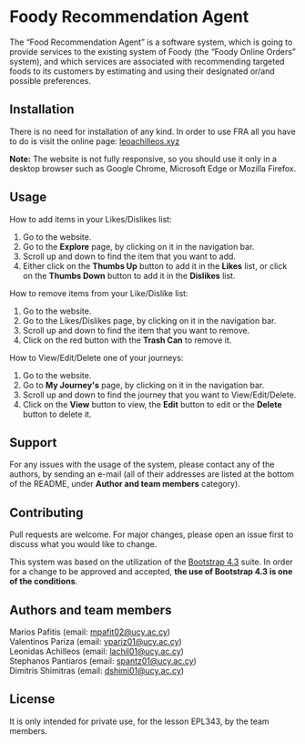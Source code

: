 # Foody Recommendation Agent

The “Food Recommendation Agent” is a software system, which is going to provide services to the existing system of Foody (the “Foody Online Orders” system),
and which services are associated with recommending targeted foods to its customers by estimating and using their designated or/and possible preferences.

## Installation

There is no need for installation of any kind. In order to use FRA all you have to do is visit the online page: [leoachilleos.xyz](http://www.leoachilleos.xyz/)

**Note:** The website is not fully responsive, so you should use it only in a desktop browser such as Google Chrome, Microsoft Edge or Mozilla Firefox.

## Usage

How to add items in your Likes/Dislikes list:

1. Go to the website.
2. Go to the **Explore** page, by clicking on it in the navigation bar.
3. Scroll up and down to find the item that you want to add.
4. Either click on the **Thumbs Up** button to add it in the **Likes** list,
   or click on the **Thumbs Down** button to add it in the **Dislikes** list.

How to remove items from your Like/Dislike list:

1. Go to the website.
2. Go to the Likes/Dislikes page, by clicking on it in the navigation bar.
3. Scroll up and down to find the item that you want to remove.
4. Click on the red button with the **Trash Can** to remove it.

How to View/Edit/Delete one of your journeys:

1. Go to the website.
2. Go to **My Journey's** page, by clicking on it in the navigation bar.
3. Scroll up and down to find the journey that you want to View/Edit/Delete.
4. Click on the **View** button to view, the **Edit** button to edit or the **Delete** button to delete it.

## Support

For any issues with the usage of the system, please contact any of the authors, by sending an e-mail
(all of their addresses are listed at the bottom of the README, under **Author and team members** category).

## Contributing

Pull requests are welcome. For major changes, please open an issue first to discuss what you would like to change.

This system was based on the utilization of the [Bootstrap 4.3](https://getbootstrap.com/docs/4.3/getting-started/introduction/) suite. In order for a change to be approved and accepted,
**the use of Bootstrap 4.3 is one of the conditions**.

## Authors and team members

Marios Pafitis (email: mpafit02@ucy.ac.cy)  
Valentinos Pariza (email: vpariz01@ucy.ac.cy)  
Leonidas Achilleos (email: lachil01@ucy.ac.cy)  
Stephanos Pantiaros (email: spantz01@ucy.ac.cy)  
Dimitris Shimitras (email: dshimi01@ucy.ac.cy)

## License

It is only intended for private use, for the lesson EPL343, by the team members.
